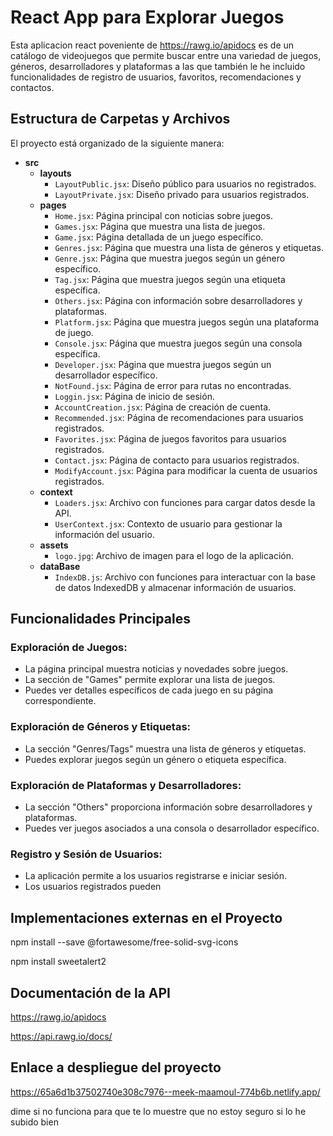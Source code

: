 # React App para Explorar Juegos

Esta aplicacion react poveniente de https://rawg.io/apidocs es de un catálogo de videojuegos que permite buscar entre una variedad de juegos, géneros, desarrolladores y plataformas a las que también le he incluido funcionalidades de registro de usuarios, favoritos, recomendaciones y contactos.

## Estructura de Carpetas y Archivos

El proyecto está organizado de la siguiente manera:

- **src**
  - **layouts**
    - `LayoutPublic.jsx`: Diseño público para usuarios no registrados.
    - `LayoutPrivate.jsx`: Diseño privado para usuarios registrados.
  - **pages**
    - `Home.jsx`: Página principal con noticias sobre juegos.
    - `Games.jsx`: Página que muestra una lista de juegos.
    - `Game.jsx`: Página detallada de un juego específico.
    - `Genres.jsx`: Página que muestra una lista de géneros y etiquetas.
    - `Genre.jsx`: Página que muestra juegos según un género específico.
    - `Tag.jsx`: Página que muestra juegos según una etiqueta específica.
    - `Others.jsx`: Página con información sobre desarrolladores y plataformas.
    - `Platform.jsx`: Página que muestra juegos según una plataforma de juego.
    - `Console.jsx`: Página que muestra juegos según una consola específica.
    - `Developer.jsx`: Página que muestra juegos según un desarrollador específico.
    - `NotFound.jsx`: Página de error para rutas no encontradas.
    - `Loggin.jsx`: Página de inicio de sesión.
    - `AccountCreation.jsx`: Página de creación de cuenta.
    - `Recommended.jsx`: Página de recomendaciones para usuarios registrados.
    - `Favorites.jsx`: Página de juegos favoritos para usuarios registrados.
    - `Contact.jsx`: Página de contacto para usuarios registrados.
    - `ModifyAccount.jsx`: Página para modificar la cuenta de usuarios registrados.
  - **context**
    - `Loaders.jsx`: Archivo con funciones para cargar datos desde la API.
    - `UserContext.jsx`: Contexto de usuario para gestionar la información del usuario.
  - **assets**
    - `logo.jpg`: Archivo de imagen para el logo de la aplicación.
  - **dataBase**
    - `IndexDB.js`: Archivo con funciones para interactuar con la base de datos IndexedDB y almacenar información de usuarios.

## Funcionalidades Principales

### Exploración de Juegos:

- La página principal muestra noticias y novedades sobre juegos.
- La sección de "Games" permite explorar una lista de juegos.
- Puedes ver detalles específicos de cada juego en su página correspondiente.

### Exploración de Géneros y Etiquetas:

- La sección "Genres/Tags" muestra una lista de géneros y etiquetas.
- Puedes explorar juegos según un género o etiqueta específica.

### Exploración de Plataformas y Desarrolladores:

- La sección "Others" proporciona información sobre desarrolladores y plataformas.
- Puedes ver juegos asociados a una consola o desarrollador específico.

### Registro y Sesión de Usuarios:

- La aplicación permite a los usuarios registrarse e iniciar sesión.
- Los usuarios registrados pueden


## Implementaciones externas en el Proyecto

npm install --save @fortawesome/free-solid-svg-icons

npm install sweetalert2

## Documentación de la API
https://rawg.io/apidocs

https://api.rawg.io/docs/

## Enlace a despliegue del proyecto
https://65a6d1b37502740e308c7976--meek-maamoul-774b6b.netlify.app/  

dime si no funciona para que te lo muestre que no estoy seguro si lo he subido bien
